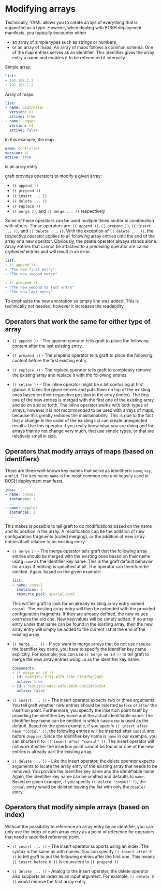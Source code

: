 # Modifying arrays
Technically, YAML allows you to create arrays of everything that is supported as a type. However, when dealing with BOSH deployment manifests, you typically encounter either
- an array of simple types such as strings or numbers,
- or an array of maps.
An array of maps follows a common schema: One of the map entries serves as an identifier. This identifier gives the array entry a name and enables it to be referenced it internally.

Simple array:
```yml
list:
- 192.168.1.1
- 192.168.1.2
```

Array of maps:
```yml
list:
- name: Controller
  version: v1
  active: true
- name: Logger
  version: v4
  active: false
```

In this example, the map
```yml
name: Controller
version: v1
active: true
```
is an array entry.

graft provides operators to modify a given array:
- `(( append ))`
- `(( prepend ))`
- `(( insert ... ))`
- `(( delete ... ))`
- `(( replace ))`
- `(( merge ))`, and `(( merge ... ))` respectively

Some of these operators can be used multiple times and/or in combination with others. These operators are: `(( append ))`, `(( prepend ))`, `(( insert ... ))`, and `(( delete ... ))`. With the exception of `(( delete ... ))`, the respective operator applies to all following array entries until the end of the array or a new operator. Obviously, the delete operator always stands alone. Array entries that cannot be attached to a preceding operator are called _orphaned_ entries and will result in an error.
```yml
list:
- (( append ))
- "The new first entry"
- "The new second entry"

- (( prepend ))
- "The new second to last entry"
- "The new last entry"
```

To emphasize the new annotation an empty line was added. This is technically not needed, however it increases the readability.

## Operators that work the same for either type of array
- `(( append ))` - The append operator tells graft to place the following content after the last existing entry.

- `(( prepend ))` - The prepend operator tells graft to place the following content before the first existing entry.

- `(( replace ))` - The replace operator tells graft to completely remove the existing array and replace it with the following entries.

- `(( inline ))` - The inline operator might be a bit confusing at first glance. It takes the given entries and puts them on top of the existing ones based on their respective position in the array (index). The first one of the new entries is merged with the first one of the existing array and so on and so forth.
  The inline operator works with both types of arrays, however it is not _recommended_ to be used with arrays of maps, because this greatly reduces the maintainability. This is due to the fact that a change in the order of the existing list can create unexpected results.
  Use this operator if you really know what you are doing and for arrays that do not change very much, that use simple types, or that are relatively small in size.

## Operators that modify arrays of maps (based on identifiers)
There are three well-known key names that serve as identifiers: `name`, `key`, and `id`. The key name `name` is the most common one and heavily used in BOSH deployment manifests.
```yml
jobs:
- name: consul
  instances: 1
  ...
- name: doppler
  instances: 1
  ...
```

This makes is possible to tell graft to do modifications based on the name and its position in the array. A modification can be the addition of new configuration fragments (called merging), or the addition of new array entries itself relative to an existing entry.

- `(( merge ))` - The merge operator tells graft that the following array entries should be merged with the existing ones based on their name using `name` as the identifier key name. This is the graft default behavior for arrays if nothing is specified at all. The operator can therefore be omitted. Again, based on the given example:
  ```yml
  list:
  - name: consul
    instances: 2
    resource_pool: special-pool
  ```
  This will tell graft to look for an already existing array entry named `consul`. The existing array entry will then be extended with the provided configuration fragments. If they are already defined, the new values overrules the old one. New key/values will be simply added.
  If no array entry under that name can be found in the existing array, then the new array entry will simply be added to the current list at the end of the existing array.

- `(( merge ... ))` - If you want to merge arrays that do not use `name` as the identifier key name, you have to specify the identifier key name explicitly. For example, you can use `(( merge on id ))` to tell graft to merge the new array entries using `id` as the identifier key name.
  ```yml
  components:
  - (( merge on id ))
  - id: ba6f379e-9151-4379-91bf-2f1d15a92902
    active: true
  - id : 3a9c11e3-e45b-4d7d-b020-ca612976c554
    active: false
  ```

- `(( insert ... ))` - The insert operator expects two or three arguments: You tell graft whether new entries should be inserted `before` or `after` the insertion point. Furthermore, you specify the insertion point itself by providing the identifier key name and the actual identifiable name.
  The identifier key name can be omitted in which case `name` is used as the default. Based on the given example, if you specify `(( insert after name "consul" ))`, the following entries will be inserted after `consul` and before `doppler`. Since the identifier key name is `name` in our example, you can shorten it to: `(( insert after "consul" ))`.
  The insert operator will not work if either the insertion point cannot be found or one of the new entries is already part the existing array.

- `(( delete ... ))` - Like the insert operator, the delete operator expects arguments to locate the array entry of the existing array that needs to be removed: You provide the identifier key name and the identifiable name.
  Again, the identifier key name can be omitted and defaults to `name`. Based on given example, if you specify `(( delete "consul" ))`, the `consul` entry would be deleted leaving the list with only the `doppler` entry.

## Operators that modify simple arrays (based on index)
Without the possibility to reference an array entry by an identifier, you can only use the index of each array entry as a point of reference for operators that need a specified reference point.

- `(( insert ... ))` - The insert operator supports using an index. The syntax is the same as with names. You can specify `(( insert after 0 ))` to tell graft to put the following entries after the first one. This means `(( insert before 0 ))` is equivalent to `(( prepend ))`.

- `(( delete ... ))` - Analog to the insert operator, the delete operator also supports an index as an input argument. For example, `(( delete 0 ))` would remove the first array entry.
